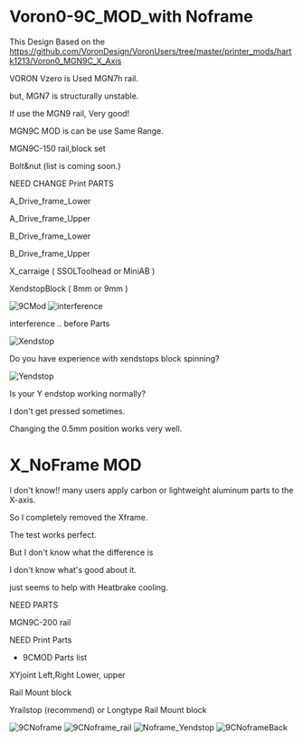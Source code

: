 # Voron0-9C_MOD_with Noframe

This Design Based on the https://github.com/VoronDesign/VoronUsers/tree/master/printer_mods/hartk1213/Voron0_MGN9C_X_Axis

VORON Vzero is Used MGN7h rail.

but, MGN7 is structurally unstable.

If use the MGN9 rail, Very good!

MGN9C MOD is can be use Same Range.

MGN9C-150 rail,block set 

Bolt&nut (list is coming soon.)

NEED CHANGE Print PARTS

A_Drive_frame_Lower

A_Drive_frame_Upper

B_Drive_frame_Lower

B_Drive_frame_Upper

X_carraige ( SSOLToolhead or MiniAB  )

XendstopBlock ( 8mm or 9mm ) 



![9CMod](https://user-images.githubusercontent.com/110684743/186080570-d04e56a4-693f-4233-96ea-2dd116df590c.png)
![interference](https://user-images.githubusercontent.com/110684743/186080599-963dbbc7-2f46-48bb-abe9-ebf46eab0265.png)

interference .. before Parts

![Xendstop](https://user-images.githubusercontent.com/110684743/186081410-5b122ed9-713b-4b32-a0e7-d5b3526e20a6.png)

Do you have experience with xendstops block spinning?

![Yendstop](https://user-images.githubusercontent.com/110684743/186082592-5def8376-695a-4ce9-a3df-d4c40d33a329.png)

Is your Y endstop working normally?

I don't get pressed sometimes.

Changing the 0.5mm position works very well.



# X_NoFrame MOD

I don't know!!
many users apply carbon or lightweight aluminum parts to the X-axis.

So I completely removed the Xframe.

The test works perfect.

But I don't know what the difference is

I don't know what's good about it.

just seems to help with Heatbrake cooling.


NEED PARTS 

MGN9C-200 rail

NEED Print Parts

+ 9CMOD Parts list

XYjoint Left,Right Lower, upper

Rail Mount block

Yrailstop (recommend) or Longtype Rail Mount block

![9CNoframe](https://user-images.githubusercontent.com/110684743/186082443-c44c50c1-6e98-4138-8e01-943d5266043d.png)
![9CNoframe_rail](https://user-images.githubusercontent.com/110684743/186082450-a614de4c-9b65-4f50-8f64-14942d59db8b.png)
![Noframe_Yendstop](https://user-images.githubusercontent.com/110684743/186082462-895dd6c8-2e73-4440-8caa-c0e073c5c096.png)
![9CNoframeBack](https://user-images.githubusercontent.com/110684743/186082557-d0d05c87-39c4-41be-9fb3-2979cb9de287.png)



